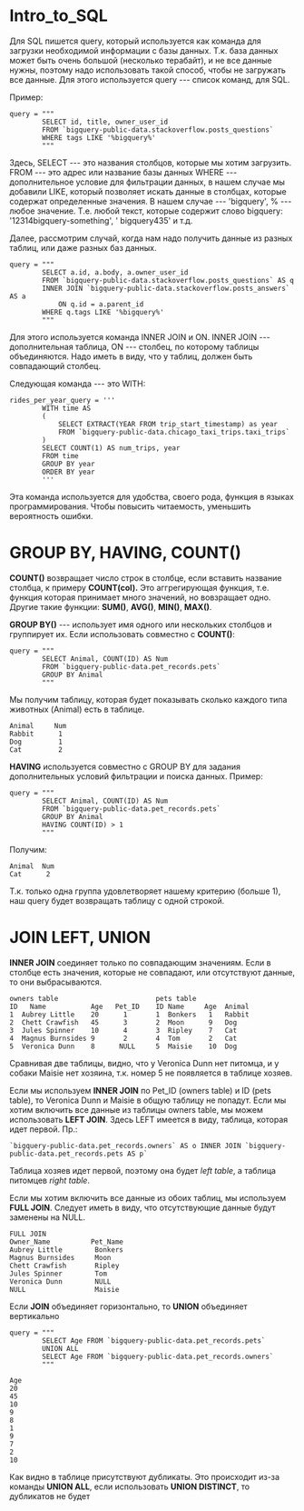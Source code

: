 # Intro_to_SQL

Для SQL пишется query, который используется как команда для загрузки необходимой информации с базы данных. Т.к. база данных может быть очень большой (несколько терабайт), и не все данные нужны, поэтому надо использовать такой способ, чтобы не загружать все данные. Для этого используется query --- список команд, для SQL. 

Пример: 

```
query = """
        SELECT id, title, owner_user_id
        FROM `bigquery-public-data.stackoverflow.posts_questions`
        WHERE tags LIKE '%bigquery%'
        """
```

Здесь, 
SELECT --- это названия столбцов, которые мы хотим загрузить. 
FROM --- это адрес или название базы данных
WHERE --- дополнительное условие для фильтрации данных, в нашем случае мы добавили LIKE, который позволяет искать данные в столбцах, которые содержат определенные значения. В нашем случае --- 'bigquery', % --- любое значение. 
Т.е. любой текст, которые содержит слово bigquery: '12314bigquery-something', ' bigquery435' и т.д. 

Далее, рассмотрим случай, когда нам надо получить данные из разных таблиц, или даже разных баз данных. 

```
query = """
        SELECT a.id, a.body, a.owner_user_id
        FROM `bigquery-public-data.stackoverflow.posts_questions` AS q 
        INNER JOIN `bigquery-public-data.stackoverflow.posts_answers` AS a
            ON q.id = a.parent_id
        WHERE q.tags LIKE '%bigquery%'
        """
```

Для этого используется команда INNER JOIN и ON. INNER JOIN --- дополнительная таблица, ON --- столбец, по которому таблицы объединяются. Надо иметь в виду, что у таблиц, должен быть совпадающий столбец.

Следующая команда --- это WITH:
```
rides_per_year_query = '''
        WITH time AS
        (
            SELECT EXTRACT(YEAR FROM trip_start_timestamp) as year
            FROM `bigquery-public-data.chicago_taxi_trips.taxi_trips`
        )
        SELECT COUNT(1) AS num_trips, year
        FROM time
        GROUP BY year
        ORDER BY year
        '''
```

Эта команда используется для удобства, своего рода, функция в языках программирования. Чтобы повысить читаемость, уменьшить вероятность ошибки. 


# GROUP BY, HAVING, COUNT()

**COUNT()** возвращает число строк в столбце, если вставить название столбца, к примеру **COUNT(col).**
Это аггрегирующая функция, т.е. функция которая принимает много значений, но вовзращает одно. Другие такие функции: **SUM()**, **AVG()**, **MIN()**, **MAX()**.

**GROUP BY()** --- использует имя одного или нескольких столбцов и группирует их. Если использовать совместно с **COUNT()**:

```
query = """
        SELECT Animal, COUNT(ID) AS Num
        FROM `bigquery-public-data.pet_records.pets`
        GROUP BY Animal
        """
```
Мы получим таблицу, которая будет показывать сколько каждого типа животных (Animal) есть в таблице.

```
Animal     Num
Rabbit      1
Dog         1
Cat         2
```

**HAVING** используется совместно с GROUP BY для задания дополнительных условий фильтрации и поиска данных. Пример:
```
query = """
        SELECT Animal, COUNT(ID) AS Num
        FROM `bigquery-public-data.pet_records.pets`
        GROUP BY Animal
        HAVING COUNT(ID) > 1
        """
```
Получим:
```
Animal  Num
Cat      2
```
Т.к. только одна группа удовлетворяет нашему критерию (больше 1), наш query будет возвращать таблицу с одной строкой.

# JOIN LEFT, UNION
**INNER JOIN** соединяет только по совпадающим значениям. Если в столбце есть значения, которые не совпадают, или отсутствуют данные, то они выбрасываются. 
```
owners table                        pets table        
ID   Name           Age   Pet_ID    ID Name     Age  Animal 
1  Aubrey Little    20      1       1  Bonkers   1   Rabbit
2  Chett Crawfish   45      3       2  Moon      9   Dog
3  Jules Spinner    10      4       3  Ripley    7   Cat
4  Magnus Burnsides 9       2       4  Tom       2   Cat
5  Veronica Dunn    8      NULL     5  Maisie    10  Dog
```

Сравнивая две таблицы, видно, что у Veronica Dunn нет питомца, и у собаки Maisie нет хозяина, т.к. номер 5 не появляется в таблице хозяев. 

Если мы используем **INNER JOIN** по Pet_ID (owners table) и ID (pets table), то Veronica Dunn и Maisie в общую таблицу не попадут. 
Если мы хотим включить все данные из таблицы owners table, мы можем использовать **LEFT JOIN**. Здесь LEFT имеется в виду, таблица, которая идет первой. Пр.:
```
`bigquery-public-data.pet_records.owners` AS o INNER JOIN `bigquery-public-data.pet_records.pets AS p`
```
Таблица хозяев идет первой, поэтому она будет *left table*, а таблица питомцев *right table*. 

Если мы хотим включить все данные из обоих таблиц, мы используем **FULL JOIN**. Следует иметь в виду, что отсутствующие данные будут заменены на NULL.
```
FULL JOIN
Owner_Name          Pet_Name
Aubrey Little        Bonkers
Magnus Burnsides     Moon
Chett Crawfish       Ripley
Jules Spinner        Tom
Veronica Dunn        NULL
NULL                 Maisie
```

Если **JOIN** объединяет горизонтально, то **UNION** объединяет вертикально 
```
query = """
        SELECT Age FROM `bigquery-public-data.pet_records.pets`
        UNION ALL
        SELECT Age FROM `bigquery-public-data.pet_records.owners`
        """

Age
20
45
10
9
8
1
9
7
2
10
```
Как видно в таблице присутствуют дубликаты. Это происходит из-за команды **UNION ALL**, если использовать **UNION DISTINCT**, то дубликатов не будет

